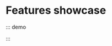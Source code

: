 # Features showcase

::: demo
<template>

  <div>
    <div>
      Zoom: level
      <input v-model.number="zoom" type="number">
      position:
      <select v-model="zoomPosition">
        <option
          v-for="(position, index) in Positions"
          :key="index"
          :value="position"
        >
          {{ position }}
        </option>
      </select>
      <br>
      Center : <span> {{ center }} </span><br>
      Bounds : <span> {{ bounds }} </span><br>
      <button
        name="button"
        @click="fitPolyline"
      >
        Fit map to polyline
      </button><br><br>
      Contol Layers position:
      <select v-model="layersPosition">
        <option
          v-for="(position, index) in Positions"
          :key="index"
          :value="position"
        >
          {{ position }}
        </option>
      </select>
      Attribution position:
      <select v-model="attributionPosition">
        <option
          v-for="(position, index) in Positions"
          :key="index"
          :value="position"
        >
          {{ position }}
        </option>
      </select>
      <hr>
      <h3>List of Markers</h3>
      <button
        name="button"
        @click="addMarker"
      >
        Add a marker
      </button>
      <table>
        <tr>
          <th>Marker</th>
          <th>Latitude</th>
          <th>Longitude</th>
          <th>Tooltip</th>
          <th>Is Draggable ?</th>
          <th>Is Visible ?</th>
          <th>Remove</th>
        </tr>
        <tr
          v-for="(item, index) in markers"
          :key="index"
        >
          <td>{{ 'Marker ' + (index + 1) }}</td>
          <td>
            <input
              v-model.number="item.position.lat"
              type="number"
            >
          </td>
          <td>
            <input
              v-model.number="item.position.lng"
              type="number"
            >
          </td>
          <td>
            <input
              v-model="item.tooltip"
              type="text"
            >
          </td>
          <td style="text-align: center">
            <input
              v-model="item.draggable"
              type="checkbox"
            >
          </td>
          <td style="text-align: center">
            <input
              v-model="item.visible"
              type="checkbox"
            >
          </td>
          <td style="text-align: center">
            <input
              type="button"
              value="X"
              @click="removeMarker(index)"
            >
          </td>
        </tr>
      </table>
      <hr>
      <table>
        <tr>
          <th>Layer</th>
          <th>Is Visible ?</th>
          <th>Are Markers visible ?</th>
          <th>Is Polyline visible ?</th>
        </tr>
        <tr
          v-for="(item, index) in stuff"
          :key="index"
        >
          <td>{{ 'Layer ' + (index + 1) }}</td>
          <td style="text-align: center">
            <input
              v-model="item.visible"
              type="checkbox"
            >
          </td>
          <td style="text-align: center">
            <input
              v-model="item.markersVisible"
              type="checkbox"
            >
          </td>
          <td style="text-align: center">
            <input
              v-model="item.polyline.visible"
              type="checkbox"
            >
          </td>
        </tr>
      </table>
    </div>
    <l-map
      :zoom.sync="zoom"
      :options="mapOptions"
      :center="center"
      :bounds="bounds"
      :min-zoom="minZoom"
      :max-zoom="maxZoom"
      style="height: 500px; width: 100%"
    >
      <l-control-layers
        :position="layersPosition"
        :collapsed="false"
        :sort-layers="true"
      />
      <l-tile-layer
        v-for="tileProvider in tileProviders"
        :key="tileProvider.name"
        :name="tileProvider.name"
        :visible="tileProvider.visible"
        :url="tileProvider.url"
        :attribution="tileProvider.attribution"
        :token="token"
        layer-type="base"
      />
      <l-control-zoom :position="zoomPosition" />
      <l-control-attribution
        :position="attributionPosition"
        :prefix="attributionPrefix"
      />
      <l-control-scale :imperial="imperial" />
      <l-marker
        v-for="marker in markers"
        :key="marker.id"
        :visible="marker.visible"
        :draggable="marker.draggable"
        :lat-lng.sync="marker.position"
        :icon="marker.icon"
        @click="alert(marker)"
      >
        <l-popup :content="marker.tooltip" />
        <l-tooltip :content="marker.tooltip" />
      </l-marker>
      <l-layer-group
        layer-type="overlay"
        name="Layer polyline"
      >
        <l-polyline
          v-for="item in polylines"
          :key="item.id"
          :lat-lngs="item.points"
          :visible="item.visible"
          @click="alert(item)"
        />
      </l-layer-group>
      <l-layer-group
        v-for="item in stuff"
        :key="item.id"
        :visible.sync="item.visible"
        layer-type="overlay"
        name="Layer 1"
      >
        <l-layer-group :visible="item.markersVisible">
          <l-marker
            v-for="marker in item.markers"
            :key="marker.id"
            :visible="marker.visible"
            :draggable="marker.draggable"
            :lat-lng="marker.position"
            @click="alert(marker)"
          />
        </l-layer-group>
        <l-polyline
          :lat-lngs="item.polyline.points"
          :visible="item.polyline.visible"
          @click="alert(item.polyline)"
        />
      </l-layer-group>
    </l-map>

  </div>
</template>

<script>
import { latLngBounds } from 'leaflet';
import {
  LMap,
  LTileLayer,
  LMarker,
  LPolyline,
  LLayerGroup,
  LTooltip,
  LPopup,
  LControlZoom,
  LControlAttribution,
  LControlScale,
  LControlLayers,
  fixDefaultIcons
} from 'vue2-leaflet';

fixDefaultIcons();

const markers1 = [
  {
    position: { lng: -1.219482, lat: 47.41322 },
    visible: true,
    draggable: true,
  },
  { position: { lng: -1.571045, lat: 47.457809 } },
  { position: { lng: -1.560059, lat: 47.739323 } },
  { position: { lng: -0.922852, lat: 47.886881 } },
  { position: { lng: -0.769043, lat: 48.231991 } },
  { position: { lng: 0.395508, lat: 48.268569 } },
  { position: { lng: 0.604248, lat: 48.026672 } },
  { position: { lng: 1.2854, lat: 47.982568 } },
  { position: { lng: 1.318359, lat: 47.894248 } },
  { position: { lng: 1.373291, lat: 47.879513 } },
  { position: { lng: 1.384277, lat: 47.798397 } },
  { position: { lng: 1.329346, lat: 47.754098 } },
  { position: { lng: 1.329346, lat: 47.680183 } },
  { position: { lng: 0.999756, lat: 47.635784 } },
  { position: { lng: 0.86792, lat: 47.820532 } },
  { position: { lng: 0.571289, lat: 47.820532 } },
  { position: { lng: 0.439453, lat: 47.717154 } },
  { position: { lng: 0.439453, lat: 47.61357 } },
  { position: { lng: -0.571289, lat: 47.487513 } },
  { position: { lng: -0.615234, lat: 47.680183 } },
  { position: { lng: -0.812988, lat: 47.724545 } },
  { position: { lng: -1.054688, lat: 47.680183 } },
  { position: { lng: -1.219482, lat: 47.41322 } },
];

const poly1 = [
  { lng: -1.219482, lat: 47.41322 },
  { lng: -1.571045, lat: 47.457809 },
  { lng: -1.560059, lat: 47.739323 },
  { lng: -0.922852, lat: 47.886881 },
  { lng: -0.769043, lat: 48.231991 },
  { lng: 0.395508, lat: 48.268569 },
  { lng: 0.604248, lat: 48.026672 },
  { lng: 1.2854, lat: 47.982568 },
  { lng: 1.318359, lat: 47.894248 },
  { lng: 1.373291, lat: 47.879513 },
  { lng: 1.384277, lat: 47.798397 },
  { lng: 1.329346, lat: 47.754098 },
  { lng: 1.329346, lat: 47.680183 },
  { lng: 0.999756, lat: 47.635784 },
  { lng: 0.86792, lat: 47.820532 },
  { lng: 0.571289, lat: 47.820532 },
  { lng: 0.439453, lat: 47.717154 },
  { lng: 0.439453, lat: 47.61357 },
  { lng: -0.571289, lat: 47.487513 },
  { lng: -0.615234, lat: 47.680183 },
  { lng: -0.812988, lat: 47.724545 },
  { lng: -1.054688, lat: 47.680183 },
  { lng: -1.219482, lat: 47.41322 },
];

const tileProviders = [
  {
    name: 'OpenStreetMap',
    visible: true,
    attribution:
      '&copy; <a target="_blank" href="http://osm.org/copyright">OpenStreetMap</a> contributors',
    url: 'https://{s}.tile.openstreetmap.org/{z}/{x}/{y}.png',
  },
  {
    name: 'OpenTopoMap',
    visible: false,
    url: 'https://{s}.tile.opentopomap.org/{z}/{x}/{y}.png',
    attribution:
      'Map data: &copy; <a href="http://www.openstreetmap.org/copyright">OpenStreetMap</a>, <a href="http://viewfinderpanoramas.org">SRTM</a> | Map style: &copy; <a href="https://opentopomap.org">OpenTopoMap</a> (<a href="https://creativecommons.org/licenses/by-sa/3.0/">CC-BY-SA</a>)',
  },
];

export default {
  name: 'Example',
  components: {
    LMap,
    LTileLayer,
    LMarker,
    LPolyline,
    LLayerGroup,
    LTooltip,
    LPopup,
    LControlZoom,
    LControlAttribution,
    LControlScale,
    LControlLayers,
  },
  data() {
    return {
      center: [51.505, -0.09],
      opacity: 0.6,
      token: 'your token if using mapbox',
      mapOptions: {
        zoomControl: false,
        attributionControl: false,
        zoomSnap: true,
      },
      zoom: 3,
      minZoom: 1,
      maxZoom: 20,
      zoomPosition: 'topleft',
      attributionPosition: 'bottomright',
      layersPosition: 'topright',
      attributionPrefix: 'Vue2Leaflet',
      imperial: false,
      Positions: ['topleft', 'topright', 'bottomleft', 'bottomright'],
      tileProviders: tileProviders,
      markers: [
        {
          id: 'm1',
          position: { lat: 51.505, lng: -0.09 },
          tooltip: 'tooltip for marker1',
          draggable: true,
          visible: true,
        },
        {
          id: 'm2',
          position: { lat: 51.8905, lng: -0.09 },
          tooltip: 'tooltip for marker2',
          draggable: true,
          visible: false,
        },
        {
          id: 'm3',
          position: { lat: 51.005, lng: -0.09 },
          tooltip: 'tooltip for marker3',
          draggable: true,
          visible: true,
        },
        {
          id: 'm4',
          position: { lat: 50.7605, lng: -0.09 },
          tooltip: 'tooltip for marker4',
          draggable: true,
          visible: false,
        },
      ],
      polylines: [
        {
          id: 'p1',
          points: [
            { lat: 37.772, lng: -122.214 },
            { lat: 21.291, lng: -157.821 },
            { lat: -18.142, lng: -181.569 },
            { lat: -27.467, lng: -206.973 },
          ],
          visible: true,
        },
        {
          id: 'p2',
          points: [
            [-73.91, 40.78],
            [-87.62, 41.83],
            [-96.72, 32.76],
          ],
          visible: true,
        },
      ],
      stuff: [
        {
          id: 's1',
          markers: markers1,
          polyline: { points: poly1, visible: true },
          visible: true,
          markersVisible: true,
        },
      ],
      bounds: latLngBounds(
        { lat: 51.476483373501964, lng: -0.14668464136775586 },
        { lat: 51.52948330894063, lng: -0.019140238291583955 }
      ),
    };
  },
  methods: {
    alert(item) {
      alert('this is ' + JSON.stringify(item));
    },
    addMarker: function() {
      const newMarker = {
        position: { lat: 50.5505, lng: -0.09 },
        draggable: true,
        visible: true,
      };
      this.markers.push(newMarker);
    },
    removeMarker: function(index) {
      this.markers.splice(index, 1);
    },
    fitPolyline: function() {
      const bounds = latLngBounds(markers1.map(o => o.position));
      this.bounds = bounds;
    },
  },
};
</script>

:::
